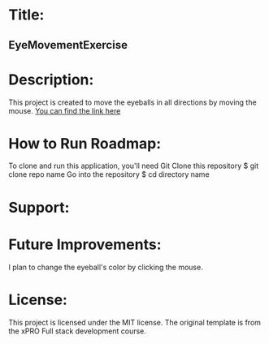 # Title:
## EyeMovementExercise
# Description:
This project is created to move the eyeballs in all directions by moving the mouse.
[You can find the link here](https://hema35.github.io/EyeMovementExercise/)
# How to Run Roadmap:
To clone and run this application, you'll need Git
Clone this repository $ git clone repo name
Go into the repository $ cd directory name
# Support:
# Future Improvements:
I plan to change the eyeball's color by clicking the mouse.
# License:
This project is licensed under the MIT license. The original template is from the xPRO Full stack development course.
